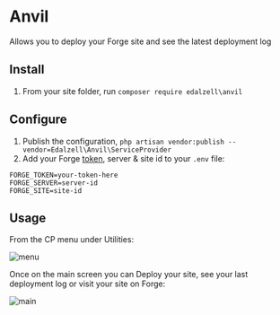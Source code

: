 # Anvil

Allows you to deploy your Forge site and see the latest deployment log

## Install

1. From your site folder, run `composer require edalzell\anvil`

## Configure

1. Publish the configuration, `php artisan vendor:publish --vendor=Edalzell\Anvil\ServiceProvider`
2. Add your Forge [token](https://forge.laravel.com/user/profile#/api), server & site id to your `.env` file:

```
FORGE_TOKEN=your-token-here
FORGE_SERVER=server-id
FORGE_SITE=site-id
```

## Usage

From the CP menu under Utilities: 

![menu](https://github.com/edalzell/statamic-anvil/blob/master/img/main-screen.png?raw=true)

Once on the main screen you can Deploy your site, see your last deployment log or visit your site on Forge:

![main](https://github.com/edalzell/statamic-anvil/blob/master/img/menu.png?raw=true)